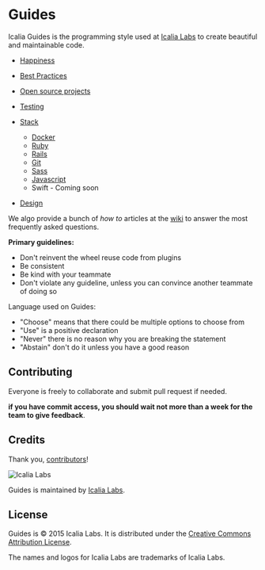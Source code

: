 # Guides

Icalia Guides is the programming style used at [Icalia Labs](http://icalialabs.com) to create beautiful and maintainable code.

* [Happiness](happiness)
* [Best Practices](best_practices)
* [Open source projects](open_source)
* [Testing](testing)
* [Stack](stack)
  * [Docker](stack/docker)
  * [Ruby](stack/ruby)
  * [Rails](stack/rails)
  * [Git](stack/git)
  * [Sass](stack/sass)
  * [Javascript](stack/js)
  * Swift - Coming soon

* [Design](design)

We algo provide a bunch of *how to* articles at the [wiki](https://github.com/IcaliaLabs/guides/wiki/How-tos) to answer the most frequently asked questions.

**Primary guidelines:**

* Don't reinvent the wheel reuse code from plugins
* Be consistent
* Be kind with your teammate
* Don't violate any guideline, unless you can convince another teammate of doing so

Language used on Guides:

* "Choose" means that there could be multiple options to choose from
* "Use" is a positive declaration
* "Never" there is no reason why you are breaking the statement
* "Abstain" don't do it unless you have a good reason


Contributing
------------

Everyone is freely to collaborate and submit pull request if needed.

**if you have commit access, you should wait not more than a week for the team to give feedback**.


Credits
-------

Thank you, [contributors](https://github.com/icalialabs/icalia_guides/graphs/contributors)!

![Icalia Labs](https://avatars0.githubusercontent.com/u/2523244?v=3&s=200)

Guides is maintained by [Icalia Labs](http://www.icalialabs.com/team).

License
-------

Guides is © 2015 Icalia Labs. It is distributed under the [Creative Commons
Attribution License](http://creativecommons.org/licenses/by/3.0/).

The names and logos for Icalia Labs are trademarks of Icalia Labs.



